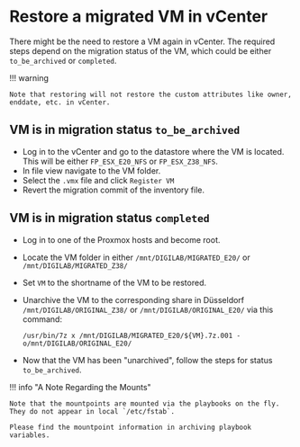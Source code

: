 # Restore a migrated VM in vCenter

There might be the need to restore a VM again in vCenter. The required steps depend on the migration status of the VM, which could be either `to_be_archived` or `completed`.

!!! warning

    Note that restoring will not restore the custom attributes like owner, enddate, etc. in vCenter.

## VM is in migration status `to_be_archived`

* Log in to the vCenter and go to the datastore where the VM is located. This will be either `FP_ESX_E20_NFS` or `FP_ESX_Z38_NFS`.
* In file view navigate to the VM folder.
* Select the `.vmx` file and click `Register VM`
* Revert the migration commit of the inventory file.

## VM is in migration status `completed`

* Log in to one of the Proxmox hosts and become root.
* Locate the VM folder in either `/mnt/DIGILAB/MIGRATED_E20/` or `/mnt/DIGILAB/MIGRATED_Z38/`
* Set `VM` to the shortname of the VM to be restored.
* Unarchive the VM to the corresponding share in Düsseldorf `/mnt/DIGILAB/ORIGINAL_Z38/` or `/mnt/DIGILAB/ORIGINAL_E20/` via this command:

    ```
    /usr/bin/7z x /mnt/DIGILAB/MIGRATED_E20/${VM}.7z.001 -o/mnt/DIGILAB/ORIGINAL_E20/
    ```

* Now that the VM has been "unarchived", follow the steps for status `to_be_archived`.

!!! info "A Note Regarding the Mounts"

    Note that the mountpoints are mounted via the playbooks on the fly. They do not appear in local `/etc/fstab`.

    Please find the mountpoint information in archiving playbook variables.